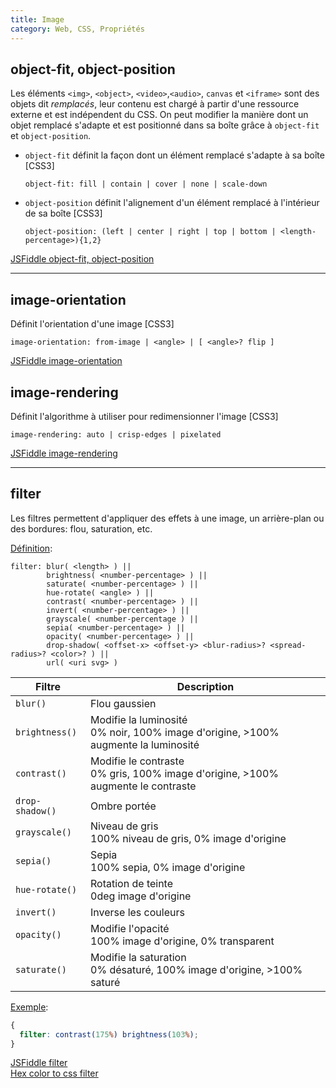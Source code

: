 ```yaml
---
title: Image
category: Web, CSS, Propriétés
---
```


## object-fit, object-position

Les éléments `<img>`, `<object>`, `<video>`,`<audio>`, `canvas` et `<iframe>` sont des objets dit *remplacés*, leur contenu est chargé à partir d'une ressource externe et est indépendent du CSS.
On peut modifier la manière dont un objet remplacé s'adapte et est positionné dans sa boîte grâce à `object-fit` et `object-position`.  

* `object-fit` définit la façon dont un élément remplacé s'adapte à sa boîte [CSS3]

  ``` plain
  object-fit: fill | contain | cover | none | scale-down
  ```

* `object-position` définit l'alignement d'un élément remplacé à l'intérieur de sa boîte [CSS3]

  ``` plain
  object-position: (left | center | right | top | bottom | <length-percentage>){1,2}
  ```

[JSFiddle object-fit, object-position](https://jsfiddle.net/amt01/k3zh7Luf/)

---

## image-orientation

Définit l'orientation d'une image [CSS3]

``` plain
image-orientation: from-image | <angle> | [ <angle>? flip ]
```

[JSFiddle image-orientation](https://jsfiddle.net/amt01/tu7w22qr/)

## image-rendering

Définit l'algorithme à utiliser pour redimensionner l'image [CSS3]

``` plain
image-rendering: auto | crisp-edges | pixelated
```

[JSFiddle image-rendering](https://jsfiddle.net/amt01/5uj14sbt/)

---

## filter

Les filtres permettent d'appliquer des effets à une image, un arrière-plan ou des bordures: flou, saturation, etc.

<ins>Définition</ins>:

``` plain
filter: blur( <length> ) ||
        brightness( <number-percentage> ) ||
        saturate( <number-percentage> ) ||
        hue-rotate( <angle> ) ||
        contrast( <number-percentage> ) ||
        invert( <number-percentage> ) ||
        grayscale( <number-percentage ) ||
        sepia( <number-percentage> ) ||
        opacity( <number-percentage> ) ||
        drop-shadow( <offset-x> <offset-y> <blur-radius>? <spread-radius>? <color>? ) ||
        url( <uri svg> )
```

| Filtre          | Description
|---              |---
| `blur()`        | Flou gaussien
| `brightness()`  | Modifie la luminosité<br> 0% noir, 100% image d'origine, >100% augmente la luminosité
| `contrast()`    | Modifie le contraste<br> 0% gris, 100% image d'origine, >100% augmente le contraste
| `drop-shadow()` | Ombre portée
| `grayscale()`   | Niveau de gris<br> 100% niveau de gris, 0% image d'origine
| `sepia()`       | Sepia<br> 100% sepia, 0% image d'origine
| `hue-rotate()`  | Rotation de teinte<br> 0deg image d'origine
| `invert()`      | Inverse les couleurs
| `opacity()`     | Modifie l'opacité<br> 100% image d'origine, 0% transparent
| `saturate()`    | Modifie la saturation<br> 0% désaturé, 100% image d'origine, >100% saturé

<ins>Exemple</ins>:

``` css
{
  filter: contrast(175%) brightness(103%);
}
```

[JSFiddle filter](https://jsfiddle.net/amt01/f5avs5jq/)  
[Hex color to css filter](https://isotropic.co/tool/hex-color-to-css-filter/)